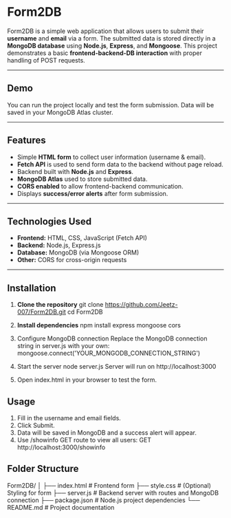 # Form2DB

Form2DB is a simple web application that allows users to submit their **username** and **email** via a form. The submitted data is stored directly in a **MongoDB database** using **Node.js**, **Express**, and **Mongoose**. This project demonstrates a basic **frontend-backend-DB interaction** with proper handling of POST requests.

---

## Demo

You can run the project locally and test the form submission. Data will be saved in your MongoDB Atlas cluster.

---

## Features

- Simple **HTML form** to collect user information (username & email).  
- **Fetch API** is used to send form data to the backend without page reload.  
- Backend built with **Node.js** and **Express**.  
- **MongoDB Atlas** used to store submitted data.  
- **CORS enabled** to allow frontend-backend communication.  
- Displays **success/error alerts** after form submission.  

---

## Technologies Used

- **Frontend:** HTML, CSS, JavaScript (Fetch API)  
- **Backend:** Node.js, Express.js  
- **Database:** MongoDB (via Mongoose ORM)  
- **Other:** CORS for cross-origin requests  

---

## Installation

1. **Clone the repository**
git clone https://github.com/Jeetz-007/Form2DB.git
cd Form2DB

2. **Install dependencies**
npm install express mongoose cors

3. Configure MongoDB connection
    Replace the MongoDB connection string in server.js with your own:
    mongoose.connect('YOUR_MONGODB_CONNECTION_STRING')

4. Start the server
    node server.js
    Server will run on http://localhost:3000

5. Open index.html in your browser to test the form.


## Usage
1. Fill in the username and email fields.
2. Click Submit.
3. Data will be saved in MongoDB and a success alert will appear.
4. Use /showinfo GET route to view all users:
    GET http://localhost:3000/showinfo

## Folder Structure
Form2DB/
│
├── index.html       # Frontend form
├── style.css        # (Optional) Styling for form
├── server.js        # Backend server with routes and MongoDB connection
├── package.json     # Node.js project dependencies
└── README.md        # Project documentation
